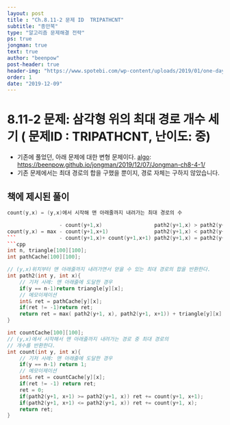 ```yaml
---
layout: post
title : "Ch.8.11-2 문제 ID  TRIPATHCNT"
subtitle: "종만북"
type: "알고리즘 문제해결 전략"
ps: true
jongman: true
text: true
author: "beenpow"
post-header: true
header-img: "https://www.spotebi.com/wp-content/uploads/2019/01/one-day-day-one-workout-motivation-spotebi.jpg"
order: 1
date: "2019-12-09"
---
```


# 8.11-2 문제: 삼각형 위의 최대 경로 개수 세기 ( 문제ID : TRIPATHCNT, 난이도: 중)
[algo]: <https://algospot.com/judge/problem/read/TRIPATHCNT>

- 기존에 풀었던, 아래 문제에 대한 변형 문제이다.
[algo]: <https://beenpow.github.io/jongman/2019/12/07/Jongman-ch8-4-1/>
- 기존 문제에서는 최대 경로의 합을 구했을 뿐이지, 경로 자체는 구하지 않았습니다.

## 책에 제시된 풀이

```cpp
count(y,x) = (y,x)에서 시작해 맨 아래줄까지 내려가는 최대 경로의 수

                 - count(y+1,x)                 path2(y+1,x) > path2(y+1,x+1)
count(y,x) = max - count(y+1,x+1)               path2(y+1,x) < path2(y+1,x+1)
```              - count(y+1,x)+ count(y+1,x+1) path2(y+1,x) = path2(y+1,x+1)
```cpp
int n, triangle[100][100];
int pathCache[100][100];

// (y,x)위치부터 맨 아래줄까지 내려가면서 얻을 수 있는 최대 경로의 합을 반환한다.
int path2(int y, int x){
    // 기저 사례: 맨 아래줄에 도달한 경우
    if(y == n-1)return triangle[y][x];
    // 메모이제이션
    int& ret = pathCache[y][x];
    if(ret != -1)return ret;
    return ret = max( path2(y+1, x), path2(y+1, x+1)) + triangle[y][x];
}

int countCache[100][100];
// (y,x)에서 시작해서 맨 아래줄까지 내려가는 경로 중 최대 경로의
// 개수를 반환한다.
int count(int y, int x){
    // 기저 사례: 맨 아래줄에 도달한 경우
    if(y == n-1) return 1;
    // 메모이제이션
    int& ret = countCache[y][x];
    if(ret != -1) return ret;
    ret = 0;
    if(path2(y+1, x+1) >= path2(y+1, x)) ret += count(y+1, x+1);
    if(path2(y+1, x+1) <= path2(y+1, x)) ret += count(y+1, x);
    return ret;
}
```

